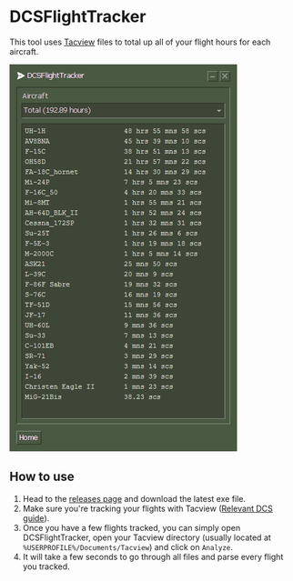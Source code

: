 # DCSFlightTracker

This tool uses [Tacview](https://www.tacview.net/) files to total up all of your flight hours for each aircraft.

![](/media/stats.png)

## How to use

1. Head to the [releases page](https://github.com/markbeep/DCSFlightTracker/releases) and download the latest exe file.
2. Make sure you're tracking your flights with Tacview ([Relevant DCS guide](https://tacview.fandom.com/wiki/User_Guide_%E2%80%93_DCS_World)).
3. Once you have a few flights tracked, you can simply open DCSFlightTracker, open your Tacview directory (usually located at `%USERPROFILE%/Documents/Tacview`) and click on `Analyze`.
4. It will take a few seconds to go through all files and parse every flight you tracked.
